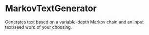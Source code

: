 # MarkovTextGenerator
Generates text based on a variable-depth Markov chain and an input text/seed word of your choosing. 
